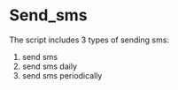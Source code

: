 # Send_sms

The script includes 3 types of sending sms:
1. send sms
2. send sms daily
3. send sms periodically
